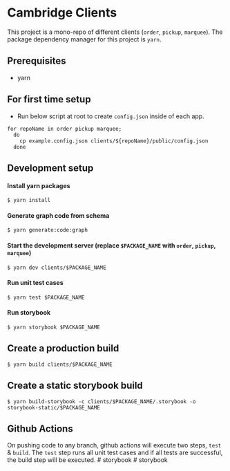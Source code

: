 # Cambridge Clients

This project is a mono-repo of different clients (`order`, `pickup`, `marquee`). The package dependency manager for this project is `yarn`.

## Prerequisites

- yarn

## For first time setup

- Run below script at root to create `config.json` inside of each app.

```
for repoName in order pickup marquee;
  do
    cp example.config.json clients/${repoName}/public/config.json
  done
```

## Development setup

#### Install yarn packages

```
$ yarn install
```

#### Generate graph code from schema

```
$ yarn generate:code:graph
```

#### Start the development server (replace `$PACKAGE_NAME` with `order`, `pickup`, `marquee`)

```
$ yarn dev clients/$PACKAGE_NAME
```

#### Run unit test cases

```
$ yarn test $PACKAGE_NAME
```

#### Run storybook

```
$ yarn storybook $PACKAGE_NAME
```

## Create a production build

```
$ yarn build clients/$PACKAGE_NAME
```

## Create a static storybook build
```
$ yarn build-storybook -c clients/$PACKAGE_NAME/.storybook -o storybook-static/$PACKAGE_NAME
```

## Github Actions

On pushing code to any branch, github actions will execute two steps, `test` & `build`. The `test` step runs all unit test cases and if all tests are successful, the build step will be executed.
#   s t o r y b o o k  
 #   s t o r y b o o k  
 